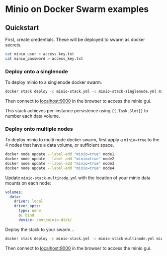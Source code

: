 # Minio on Docker Swarm examples

## Quickstart

First, create credentials. These will be deployed to swarm as docker secrets.

```bash
cat minio_user > access_key.txt
cat minio_password > access_key.txt
```

### Deploy onto a singlenode

To deploy minio to a singlenode docker swarm.

```bash
docker stack deploy -c minio-stack.yml -c minio-stack-singlenode.yml minio-swarm-example
```

Then connect to [localhost:9000](http://localhost:9000) in the browser to access the minio gui.

This stack achieves per-instance persistence using `{{.Task.Slot}}` to number each data volume.

### Deploy onto multiple nodes

To deploy minio to multi node docker swarm, first apply a `minio=true` to the 4 nodes that have a data volume, or sufficient space.

```bash
docker node update --label-add "minio=true" node1
docker node update --label-add "minio=true" node2
docker node update --label-add "minio=true" node3
docker node update --label-add "minio=true" node4
```

Update `minio-stack-multinode.yml` with the location of your minio data mounts on each node:

```yml
volumes:
  data:
    driver: local
    driver_opts:
      type: none
      o: bind
      device: /mnt/minio-disk/
```

Deploy the stack to your swarm...

```bash
docker stack deploy -c minio-stack.yml -c minio-stack-multinode.yml minio-swarm-example
```

Then connect to [localhost:9000](http://localhost:9000) in the browser to access the minio gui.
